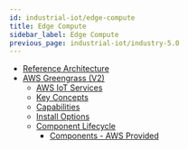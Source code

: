 ```yaml
---
id: industrial-iot/edge-compute
title: Edge Compute
sidebar_label: Edge Compute
previous_page: industrial-iot/industry-5.0
---
```


<!--ts-->
   * [Reference Architecture](#reference-architecture)
   * [AWS Greengrass (V2)](#aws-greengrass--v2)
      * [AWS IoT Services](#aws-iot-services)
      * [Key Concepts](#key-concepts)
      * [Capabilities](#capabilities)
      * [Install Options](#install-options)
      * [Component Lifecycle](#component-lifecycle)
         * [Components - AWS Provided](#components-aws-provided)
<!--te-->
